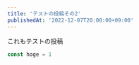 ```yaml
---
title: 'テストの投稿その2'
publishedAt: '2022-12-07T20:00:00+09:00'
---
```


これもテストの投稿

```typescript
const hoge = 1
```
